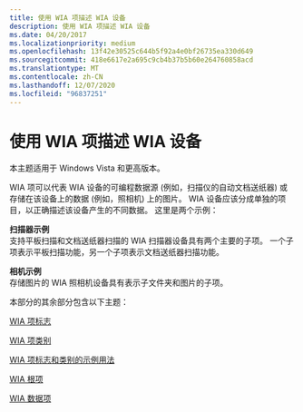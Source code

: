```yaml
---
title: 使用 WIA 项描述 WIA 设备
description: 使用 WIA 项描述 WIA 设备
ms.date: 04/20/2017
ms.localizationpriority: medium
ms.openlocfilehash: 13f42e30525c644b5f92a4e0bf26735ea330d649
ms.sourcegitcommit: 418e6617e2a695c9cb4b37b5b60e264760858acd
ms.translationtype: MT
ms.contentlocale: zh-CN
ms.lasthandoff: 12/07/2020
ms.locfileid: "96837251"
---
```

# <a name="describing-a-wia-device-using-wia-items"></a>使用 WIA 项描述 WIA 设备





本主题适用于 Windows Vista 和更高版本。

WIA 项可以代表 WIA 设备的可编程数据源 (例如，扫描仪的自动文档送纸器) 或存储在该设备上的数据 (例如，照相机) 上的图片。 WIA 设备应该分成单独的项目，以正确描述该设备产生的不同数据。 这里是两个示例：

<a href="" id="scanner-example"></a>**扫描器示例**  
支持平板扫描和文档送纸器扫描的 WIA 扫描器设备具有两个主要的子项。 一个子项表示平板扫描功能，另一个子项表示文档送纸器扫描功能。

<a href="" id="camera-example"></a>**相机示例**  
存储图片的 WIA 照相机设备具有表示子文件夹和图片的子项。

本部分的其余部分包含以下主题：

[WIA 项标志](wia-item-flags.md)

[WIA 项类别](wia-item-categories.md)

[WIA 项标志和类别的示例用法](example-usage-of-wia-item-flags-and-categories.md)

[WIA 根项](wia-root-item.md)

[WIA 数据项](wia-data-item.md)

 

 




